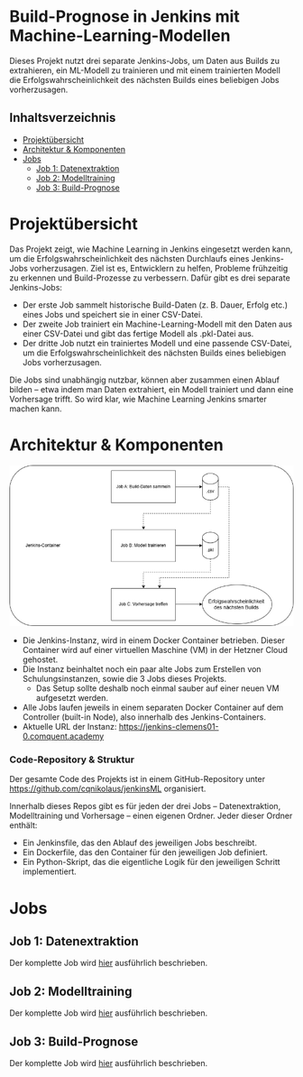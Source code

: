 # Build-Prognose in Jenkins mit Machine-Learning-Modellen

Dieses Projekt nutzt drei separate Jenkins-Jobs, um Daten aus Builds zu extrahieren, ein ML-Modell zu trainieren und mit einem trainierten Modell die Erfolgswahrscheinlichkeit des nächsten Builds eines beliebigen Jobs vorherzusagen. 

## Inhaltsverzeichnis
- [Projektübersicht](#projektübersicht)
- [Architektur & Komponenten](#architektur--komponenten)
- [Jobs](#jobs)
  - [Job 1: Datenextraktion](#job-1-datenextraktion)
  - [Job 2: Modelltraining](#job-2-modelltraining)
  - [Job 3: Build-Prognose](#job-3-build-prognose)


# Projektübersicht

Das Projekt zeigt, wie Machine Learning in Jenkins eingesetzt werden kann, um die Erfolgswahrscheinlichkeit des nächsten Durchlaufs eines Jenkins-Jobs vorherzusagen. Ziel ist es, Entwicklern zu helfen, Probleme frühzeitig zu erkennen und Build-Prozesse zu verbessern. Dafür gibt es drei separate Jenkins-Jobs: 

- Der erste Job sammelt historische Build-Daten (z. B. Dauer, Erfolg etc.) eines Jobs und speichert sie in einer CSV-Datei.
- Der zweite Job trainiert ein Machine-Learning-Modell mit den Daten aus einer CSV-Datei und gibt das fertige Modell als .pkl-Datei aus.
- Der dritte Job nutzt ein trainiertes Modell und eine passende CSV-Datei, um die Erfolgswahrscheinlichkeit des nächsten Builds eines beliebigen Jobs vorherzusagen.

Die Jobs sind unabhängig nutzbar, können aber zusammen einen Ablauf bilden – etwa indem man Daten extrahiert, ein Modell trainiert und dann eine Vorhersage trifft. So wird klar, wie Machine Learning Jenkins smarter machen kann.


# Architektur & Komponenten

![Flowchart](https://github.com/cqNikolaus/jenkins-ki-dokumentation/blob/main/build-prognose-ml/jenkinsml-diagramm.png)

- Die Jenkins-Instanz, wird in einem Docker Container betrieben. Dieser Container wird auf einer virtuellen Maschine (VM) in der Hetzner Cloud gehostet.
- Die Instanz beinhaltet noch ein paar alte Jobs zum Erstellen von Schulungsinstanzen, sowie die 3 Jobs dieses Projekts.
  - Das Setup sollte deshalb noch einmal sauber auf einer neuen VM aufgesetzt werden.
- Alle Jobs laufen jeweils in einem separaten Docker Container auf dem Controller (built-in Node), also innerhalb des Jenkins-Containers.
- Aktuelle URL der Instanz: https://jenkins-clemens01-0.comquent.academy


### Code-Repository & Struktur

Der gesamte Code des Projekts ist in einem GitHub-Repository unter https://github.com/cqnikolaus/jenkinsML organisiert. 

Innerhalb dieses Repos gibt es für jeden der drei Jobs – Datenextraktion, Modelltraining und Vorhersage – einen eigenen Ordner. Jeder dieser Ordner enthält:

- Ein Jenkinsfile, das den Ablauf des jeweiligen Jobs beschreibt.
- Ein Dockerfile, das den Container für den jeweiligen Job definiert.
- Ein Python-Skript, das die eigentliche Logik für den jeweiligen Schritt implementiert.

# Jobs
## Job 1: Datenextraktion
Der komplette Job wird [hier](https://github.com/cqNikolaus/jenkins-ki-dokumentation/blob/main/build-prognose-ml/extract-data.md) ausführlich beschrieben.
## Job 2: Modelltraining
Der komplette Job wird [hier](https://github.com/cqNikolaus/jenkins-ki-dokumentation/blob/main/build-prognose-ml/train-model.md) ausführlich beschrieben.
## Job 3: Build-Prognose
Der komplette Job wird [hier](https://github.com/cqNikolaus/jenkins-ki-dokumentation/blob/main/build-prognose-ml/predict-build.md) ausführlich beschrieben.


